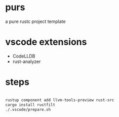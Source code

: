 # purs

a pure rustc project template

# vscode extensions

* CodeLLDB
* rust-analyzer

# steps

```bash

rustup component add llvm-tools-preview rust-src
cargo install rustfilt
./.vscode/prepare.sh

```
